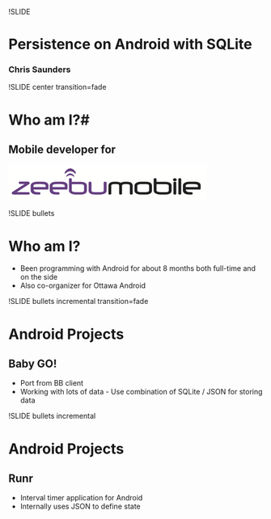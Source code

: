 !SLIDE
# Persistence on Android with SQLite #

### Chris Saunders ###

!SLIDE center transition=fade
# Who am I?#

## Mobile developer for ##

![Zeebu Mobile](zeebu_mobile.png)

!SLIDE bullets

# Who am I? #

* Been programming with Android for about 8 months both full-time and on the side
* Also co-organizer for Ottawa Android

!SLIDE bullets incremental transition=fade

# Android Projects #

## Baby GO! ##

* Port from BB client
* Working with lots of data - Use combination of SQLite / JSON for storing data

!SLIDE bullets incremental

# Android Projects #

## Runr ##

* Interval timer application for Android
* Internally uses JSON to define state